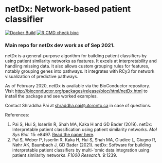 # netDx: Network-based patient classifier
[![Docker Build](https://github.com/RealPaiLab/netDx/actions/workflows/push-docker.yml/badge.svg)](https://github.com/RealPaiLab/netDx/actions/workflows/push-docker.yml)
[![R CMD check bioc](https://github.com/RealPaiLab/netDx/actions/workflows/check-bioc.yml/badge.svg)](https://github.com/RealPaiLab/netDx/actions/workflows/check-bioc.yml)


### Main repo for netDx dev work as of Sep 2021.

netDx is a general-purpose algorithm for building patient classifiers by using patient similarity networks as features. It excels at interpretability and handling missing data. It also allows custom grouping rules for features, notably grouping genes into pathways. It integrates with RCy3 for network visualization of predictive pathways.

As of February 2020, netDx is available via the BioConductor repository. 
Visit http://bioconductor.org/packages/release/bioc/html/netDx.html to install the package and see worked examples.

Contact Shraddha Pai at shraddha.pai@utoronto.ca in case of questions.

References: 

1. Pai S, Hui S, Isserlin R, Shah MA, Kaka H and GD Bader (2019). netDx: Interpretable patient classification using patient similarity networks. *Mol Sys Biol*. 15: e8497. [Read the paper here](https://www.embopress.org/doi/full/10.15252/msb.20188497).
2. Pai S, Weber P, Isserlin R, Kaka H, Hui S, Shah MA, Giudice L, Giugno R, Nøhr AK, Baumbach J, GD Bader (2021). netDx: Software for building interpretable patient classifiers by multi-'omic data integration using patient similarity networks. *F1000 Research*. 9:1239.
